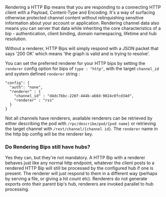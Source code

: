 Rendering a HTTP Bip means that you are responding to a connecting HTTP client with a Payload, Content-Type and Encoding.  It's a way of surfacing otherwise protected channel content without relinquishing sensitive information about your account or application.  Rendering channel data also means you can server that data while inheriting the core characteristics of a bip - authentication, client binding, domain namespacing, lifetime and hub resolution.

Without a renderer, HTTP Bips will simply respond with a JSON packet that says '200 OK' which means 'the graph is valid and is trying to resolve'.

You can set the preferred renderer for your HTTP bips by setting the `renderer` config option for bips of `type : "http"`, with the target  `channel_id` and system defined `renderer` string :

```
"config": {
  "auth": "none",
  "renderer" : {
    "channel_id" : "d4dc7bbc-226f-444b-a68d-9024c0fcd34d",
    "renderer" : "rss"    
  }
}
```

Not all channels have renderers, available renderers can be retrieved by either describing the pod with `/rpc/describe/pod/{pod name}` or retrieving the target channel with `/rest/channel/{channel id}`.  The `renderer` name in the http bip config will be the renderer key.

### Do Rendering Bips still have hubs?

Yes they can, but they're not mandatory.  A HTTP Bip with a renderer behaves just like any normal http endpoint, whatever the client posts to a rendered HTTP Bip will still be processed by the configured hub if one is present.  The renderer will just respond to them in a different way (perhaps by serving a file, or giving a hit count etc).  Renderers do not generate exports onto their parent bip's hub, renderers are invoked parallel to hub processing.


